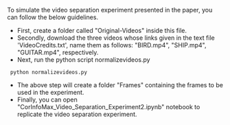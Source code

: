 To simulate the video separation experiment presented in the paper, you can follow the below guidelines.

* First, create a folder called "Original-Videos" inside this file.
* Secondly, download the three videos whose links given in the text file 'VideoCredits.txt', name them as follows: "BIRD.mp4", "SHIP.mp4", "GUITAR.mp4", respectively.
* Next, run the python script normalizevideos.py

``` python normalizevideos.py```

* The above step will create a folder "Frames" containing the frames to be used in the experiment.
* Finally, you can open "CorInfoMax_Video_Separation_Experiment2.ipynb" notebook to replicate the video separation experiment.
